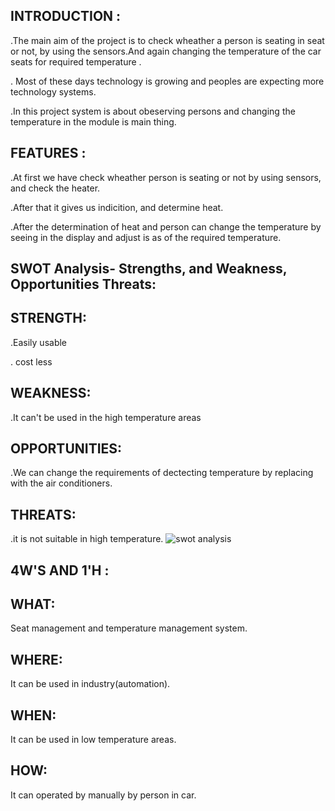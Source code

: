## INTRODUCTION :
.The main aim of the project is to check wheather a person is seating in seat or not, by using the sensors.And again changing the temperature of the car seats for required temperature .

. Most of these days technology is growing and peoples are expecting more technology systems.

.In this project system is about obeserving persons  and changing the temperature in the module is main thing.
                
  ## FEATURES : 
  .At first we have check wheather person is seating or not by using sensors, and check the heater.
  
  .After that it gives us indicition, and determine heat.
  
  .After the determination of heat and person can change the temperature by seeing in the display and adjust is as of the required                     temperature.
                
   ## SWOT Analysis- Strengths, and Weakness, Opportunities Threats:
   
   ## STRENGTH: 
   .Easily usable
   
   . cost less
   ## WEAKNESS:
   .It can't be used in the high temperature areas
               
   ## OPPORTUNITIES:
   .We can change the requirements of dectecting temperature by replacing with the air conditioners.
                
   ## THREATS:  
   .it is not suitable in high temperature.
   ![swot analysis](https://user-images.githubusercontent.com/89760551/133732300-d22d64fb-dac6-4ce0-85c1-78b67f535e27.png)

                
   ## 4W'S AND 1'H :
   
   ## WHAT:
   Seat management and temperature management system.
           
   ## WHERE:
   It can be used in industry(automation).
          
   ## WHEN:
   It can be used in low temperature areas.
            
   ## HOW:
   It can operated by manually by person in car.
   
                 
